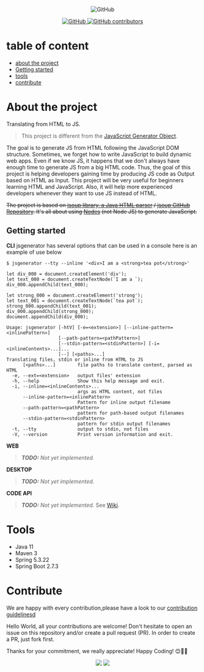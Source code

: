 
<p align="center">
<img alt="GitHub" src="https://github.com/osscameroon/js-generator/actions/workflows/maven.yml/badge.svg">
</p>
<p align="center">
 <a href="/LICENSE">
        <img alt="GitHub" src="https://img.shields.io/github/license/devicons/devicon?color=%2360be86&style=for-the-badge">
    </a>
    <a href="https://github.com/devicons/devicon/graphs/contributors">
        <img alt="GitHub contributors" src="https://img.shields.io/github/contributors-anon/devicons/devicon?color=%2360be86&style=for-the-badge">
    </a>
 </p>

# table of content
- [about the project](#about-the-project)
- [Getting started](#getting-started)
- [tools](#tools)
- [contribute](#contribute)


# About the project

Translating from HTML to JS.

> This project is different from the
> [JavaScript Generator Object](https://developer.mozilla.org/en-US/docs/Web/JavaScript/Reference/Global_Objects/Generator).
 
The goal is to generate JS  from HTML  following the JavaScript DOM structure. Sometimes, we forget how to write
JavaScript to build dynamic web apps. Even if we know JS, it happens that we don't always have enough time to generate
JS from a big HTML code. Thus, the goal of this project is helping developers gaining time by producing JS code as
Output based on HTML as Input. This project will be very useful for beginners learning HTML and JavaScript. Also, it
will help more experienced developers whenever they want to use JS instead of HTML.

<del>The project is based on [jsoup  library, a Java HTML parser](https://jsoup.org/) /
[jsoup GitHub Repository](https://github.com/jhy/jsoup/). It's all about using
[Nodes](https://github.com/jhy/jsoup/blob/master/src/main/java/org/jsoup/nodes/Node.java)
(not Node JS) to generate JavaScript.</del>


## Getting started

**CLI**
jsgenerator has several options that can be used in a console here is an example of use below

```shell
$ jsgenerator --tty --inline '<div>I am a <strong>tea pot</strong>'

let div_000 = document.createElement('div');
let text_000 = document.createTextNode(`I am a `);
div_000.appendChild(text_000);

let strong_000 = document.createElement('strong');
let text_001 = document.createTextNode(`tea pot`);
strong_000.appendChild(text_001);
div_000.appendChild(strong_000);
document.appendChild(div_000);
```


```text
Usage: jsgenerator [-htV] [-e=<extension>] [--inline-pattern=<inlinePattern>]
                   [--path-pattern=<pathPattern>]
                   [--stdin-pattern=<stdinPattern>] [-i=<inlineContents>...]...
                   [--] [<paths>...]
Translating files, stdin or inline from HTML to JS
      [<paths>...]        file paths to translate content, parsed as HTML
  -e, --ext=<extension>   output files' extension
  -h, --help              Show this help message and exit.
  -i, --inline=<inlineContents>...
                          args as HTML content, not files
      --inline-pattern=<inlinePattern>
                          Pattern for inline output filename
      --path-pattern=<pathPattern>
                          pattern for path-based output filenames
      --stdin-pattern=<stdinPattern>
                          pattern for stdin output filenames
  -t, --tty               output to stdin, not files
  -V, --version           Print version information and exit.
```

**WEB**

> ***TODO:** Not yet implemented.*

**DESKTOP**

> ***TODO:** Not yet implemented.*

**CODE API**

> ***TODO:** Not yet implemented.*
> See [Wiki](https://github.com/osscameroon/js-generator/wiki).

# Tools

+ Java 11
+ Maven 3
+ Spring 5.3.22
+ Spring Boot 2.7.3

# Contribute

We are happy with every contribution,please have a look to our [contribution guidelinesd](contributing.md)


Hello World, all your contributions are welcome! Don't hesitate to open an issue on this repository and/or create a pull
request (PR). In order to create a PR, just fork first.

Thanks for your commitment, we really appreciate! 
Happy Coding! 😊🎉💯

<div align="center">
    <img src="https://forthebadge.com/images/badges/built-with-love.svg" />
    <img src="https://forthebadge.com/images/badges/built-by-developers.svg" />
</div>
